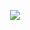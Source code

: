 <p align="center">
<img src="https://fs-prod-cdn.nintendo-europe.com/media/images/08_content_images/games_6/wiiu_download_software_4/wiiuds_hollowknight/CI_WiiUDS_HollowKnight_FightFerociousFoes.gif">
</p>

<!---
quangdungn/quangdungn is a ✨ special ✨ repository because its `README.md` (this file) appears on your GitHub profile.
You can click the Preview link to take a look at your changes.
--->
